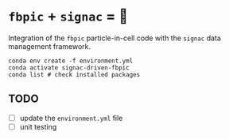 # `fbpic` + `signac` = 💓

Integration of the `fbpic` particle-in-cell code with the `signac` data management framework.

```console
conda env create -f environment.yml
conda activate signac-driven-fbpic
conda list # check installed packages
```

## TODO

- [ ] update the `environment.yml` file
- [ ] unit testing